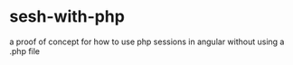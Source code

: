 # sesh-with-php
a proof of concept for how to use php sessions in angular without using a .php file
